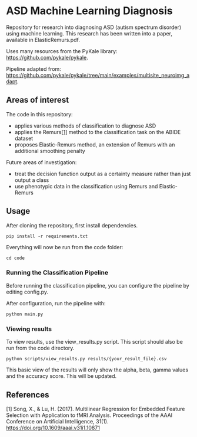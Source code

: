 # ASD Machine Learning Diagnosis

Repository for research into diagnosing ASD (autism spectrum disorder) using machine learning.
This research has been written into a paper, available in ElasticRemurs.pdf.

Uses many resources from the PyKale library: https://github.com/pykale/pykale.

Pipeline adapted from: https://github.com/pykale/pykale/tree/main/examples/multisite_neuroimg_adapt.

## Areas of interest

The code in this repository:
* applies various methods of classification to diagnose ASD
* applies the Remurs[[1]](#remurs-ref) method to the classification task on the ABIDE dataset
* proposes Elastic-Remurs method, an extension of Remurs with an additional smoothing penalty

Future areas of investigation:
* treat the decision function output as a certainty measure rather than just output a class
* use phenotypic data in the classification using Remurs and Elastic-Remurs

## Usage
After cloning the repository, first install dependencies.
```
pip install -r requirements.txt
```

Everything will now be run from the code folder:
```
cd code
```

### Running the Classification Pipeline
Before running the classification pipeline, you can configure the pipeline by editing config.py.

After configuration, run the pipeline with:
```
python main.py
```

### Viewing results
To view results, use the view_results.py script. This script should also be run from the code directory.
```
python scripts/view_results.py results/{your_result_file}.csv
```
This basic view of the results will only show the alpha, beta, gamma values and the accuracy score. This will be updated.

## References
<a id="remurs-ref"></a>
[1] Song, X., & Lu, H. (2017). Multilinear Regression for Embedded Feature Selection with Application to fMRI Analysis. Proceedings of the AAAI Conference on Artificial Intelligence, 31(1). https://doi.org/10.1609/aaai.v31i1.10871

